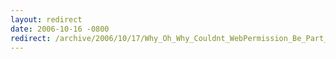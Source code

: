 ```yaml
---
layout: redirect
date: 2006-10-16 -0800
redirect: /archive/2006/10/17/Why_Oh_Why_Couldnt_WebPermission_Be_Part_Of_Medium_Trust.aspx/
---
```

